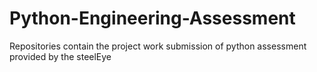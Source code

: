 # Python-Engineering-Assessment
Repositories contain the project work submission of python assessment provided by the steelEye
